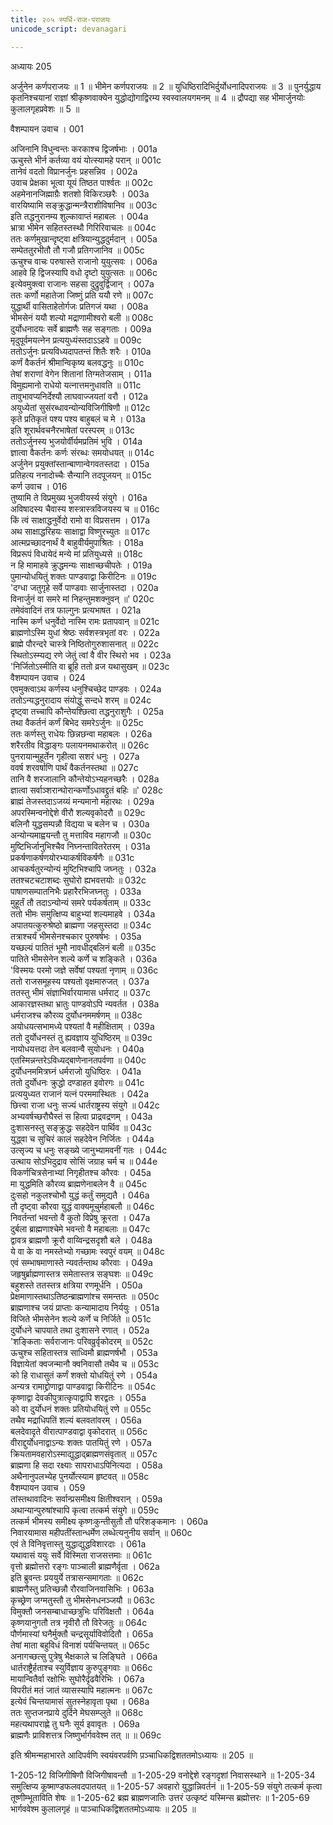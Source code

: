 ```yaml
---
title: २०५ स्पर्धि-राज-पराजयः
unicode_script: devanagari

---
```



अध्यायः 205

अर्जुनेन कर्णपराजयः ॥ 1 ॥ भीमेन कर्णपराजयः ॥ 2 ॥ युधिष्ठिरादिभिर्दुर्योधनादिपराजयः ॥ 3 ॥ पुनर्युद्धाय कृतनिश्चयानां राज्ञां श्रीकृष्णवाक्येन युद्धोद्योगाद्विरम्य स्वस्वालयगमनम् ॥ 4 ॥ द्रौपद्या सह भीमार्जुनयोः कुलालगृहप्रवेशः ॥ 5 ॥

वैशम्पायन उवाच ।	001  

अजिनानि विधुन्वन्तः करकाश्च द्विजर्षभाः ।	001a  
ऊचुस्ते भीर्न कर्तव्या वयं योत्स्यामहे परान् ॥	001c  
तानेवं वदतो विप्रानर्जुनः प्रहसन्निव ।	002a  
उवाच प्रेक्षका भूत्वा यूयं तिष्ठत पार्श्वतः ॥	002c  
अहमेनानजिह्माग्रैः शतशो विकिरञ्छरैः ।	003a  
वारयिष्यामि सङ्क्रुद्धान्मन्त्रैराशीविषानिव ॥	003c  
इति तद्धनुरानम्य शुल्कावाप्तं महाबलः ।	004a  
भ्रात्रा भीमेन सहितस्तस्थौ गिरिरिवाचलः ॥	004c  
ततः कर्णमुखान्दृष्ट्वा क्षत्रियान्युद्धदुर्मदान् ।	005a  
सम्पेततुरभीतौ तौ गजौ प्रतिगजानिव ॥	005c  
ऊचुश्च वाचः परुषास्ते राजानो युयुत्सवः ।	006a  
आहवे हि द्विजस्यापि वधो दृष्टो युयुत्सतः ॥	006c  
इत्येवमुक्त्वा राजानः सहसा दुद्रुवुर्द्विजान् ।	007a  
ततः कर्णो महातेजा जिष्णुं प्रति ययौ रणे ॥	007c  
युद्धार्थी वासिताहेतोर्गजः प्रतिगजं यथा ।	008a  
भीमसेनं ययौ शल्यो मद्राणामीश्वरो बली ॥	008c  
दुर्योधनादयः सर्वे ब्राह्मणैः सह सङ्गताः ।	009a  
मृदुपूर्वमयत्नेन प्रत्ययुध्यंस्तदाऽऽहवे ॥	009c  
ततोऽर्जुनः प्रत्यविध्यदापतन्तं शितैः शरैः ।	010a  
कर्णं वैकर्तनं श्रीमान्विकृष्य बलवद्धनुः ॥	010c  
तेषां शराणां वेगेन शितानां तिग्मतेजसाम् ।	011a  
विमुह्यमानो राधेयो यत्नात्तमनुधावति ॥	011c  
तावुभावप्यनिर्देश्यौ लाघवाज्जयतां वरौ ।	012a  
अयुध्येतां सुसंरब्धावन्योन्यविजिगीषिणौ ॥	012c  
कृते प्रतिकृतं पश्य पश्य बाहुबलं च मे ।	013a  
इति शूरार्थवचनैरभाषेतां परस्परम् ॥	013c  
ततोऽर्जुनस्य भुजयोर्वीर्यमप्रतिमं भुवि ।	014a  
ज्ञात्वा वैकर्तनः कर्णः संरब्धः समयोधयत् ॥	014c  
अर्जुनेन प्रयुक्तांस्तान्बाणान्वेगवतस्तदा ।	015a  
प्रतिहत्य ननादोच्चैः सैन्यानि तदपूजयन् ॥	015c  
कर्ण उवाच ।	016  
तुष्यामि ते विप्रमुख्य भुजवीयर्स्य संयुगे ।	016a  
अविषादस्य चैवास्य शस्त्रास्त्रविजयस्य च ॥	016c  
किं त्वं साक्षाद्धनुर्वेदो रामो वा विप्रसत्तम ।	017a  
अथ साक्षाद्धरिहयः साक्षाद्वा विष्णुरच्युतः ॥	017c  
आत्मप्रच्छादनार्थं वै बाहुवीर्यमुपाश्रितः ।	018a  
विप्ररूपं विधायेदं मन्ये मां प्रतियुध्यसे ॥	018c  
न हि मामाहवे क्रुद्धमन्यः साक्षाच्छचीपतेः ।	019a  
पुमान्योधयितुं शक्तः पाण्डवाद्वा किरीटिनः ॥	019c  
\'दग्धा जतुगृहे सर्वे पाण्डवाः सार्जुनास्तदा ।	020a  
विनार्जुनं वा समरे मां निहन्तुमशक्नुवन् ॥\'	020c  
तमेवंवादिनं तत्र फाल्गुनः प्रत्यभाषत ।	021a  
नास्मि कर्ण धनुर्वेदो नास्मि रामः प्रतापवान् ॥	021c  
ब्राह्मणोऽस्मि युधां श्रेष्ठः सर्वशस्त्रभृतां वरः ।	022a  
ब्राह्मे पौरन्दरे चास्त्रे निष्ठितोगुरुशासनात् ॥	022c  
स्थितोऽस्म्यद्य रणे जेतुं त्वां वै वीर स्थिरो भव ।	023a  
\'निर्जितोऽस्मीति वा ब्रूहि ततो व्रज यथासुखम् ॥	023c  
वैशम्पायन उवाच ।	024  
एवमुक्त्वाऽथ कर्णस्य धनुश्चिच्छेद पाण्डवः ।	024a  
ततोऽन्यद्धनुरादाय संयोद्धुं सन्दधे शरम् ॥	024c  
दृष्ट्वा तच्चापि कौन्तेयश्छित्वा तद्धनुराशुगैः ।	025a  
तथा वैकर्तनं कर्णं बिभेद समरेऽर्जुनः ॥	025c  
ततः कर्णस्तु राधेयः छिन्नछन्वा महाबलः ।	026a  
शरैरतीव विद्धाङ्गः पलायनमथाकरोत् ॥	026c  
पुनरायान्मुहूर्तेन गृहीत्वा सशरं धनुः ।	027a  
ववर्ष शरवर्षाणि पार्थं वैकर्तनस्तथा ॥	027c  
तानि वै शरजालानि कौन्तेयोऽभ्यहनच्छरैः ।	028a  
ज्ञात्वा सर्वाञ्शरान्घोरान्कर्णोऽधावद्द्रुतं बहिः ॥\'	028c  
ब्राह्मं तेजस्तदाऽजय्यं मन्यमानो महारथः ।	029a  
अपरस्मिन्वनोद्देशे वीरौ शल्यवृकोदरौ ॥	029c  
बलिनौ युद्धसम्पन्नौ विद्यया च बलेन च ।	030a  
अन्योन्यमाह्वयन्तौ तु मत्ताविव महागजौ ॥	030c  
मुष्टिभिर्जानुभिश्चैव निघ्नन्तावितरेतरम् ।	031a  
प्रकर्षणाकर्षणयोरभ्याकर्षविकर्षणैः ॥	031c  
आचकर्षतुरन्योन्यं मुष्टिभिश्चापि जघ्नतुः ।	032a  
ततश्चटचटाशब्दः सुघोरो ह्यभवत्तयोः ॥	032c  
पाषाणसम्पातनिभैः प्रहारैरभिजघ्नतुः ।	033a  
मुहूर्तं तौ तदाऽन्योन्यं समरे पर्यकर्षताम् ॥	033c  
ततो भीमः समुत्क्षिप्य बाहुभ्यां शल्यमाहवे ।	034a  
अपातयत्कुरुश्रेष्ठो ब्राह्मणा जहसुस्तदा ॥	034c  
तत्राश्चर्यं भीमसेनश्चकार पुरुषर्षभः ।	035a  
यच्छल्यं पातितं भूमौ नावधीद्बलिनं बली ॥	035c  
पातिते भीमसेनेन शल्ये कर्णे च शङ्किते ।	036a  
\'विस्मयः परमो जज्ञे सर्वेषां पश्यतां नृणाम् ॥	036c  
ततो राजसमूहस्य पश्यतो वृक्षमारुजत् ।	037a  
ततस्तु भीमं संज्ञाभिर्वारयामास धर्मराट् ॥	037c  
आकारज्ञस्तथा भ्रातुः पाण्डवोऽपि न्यवर्तत ।	038a  
धर्मराजश्च कौरव्य दुर्योधनममर्षणम् ॥	038c  
अयोधयत्सभामध्ये पश्यतां वै महीक्षिताम् ।	039a  
ततो दुर्योधनस्तं तु ह्यवज्ञाय युधिष्ठिरम् ॥	039c  
नायोधयत्तदा तेन बलवान्वै सुयोधनः ।	040a  
एतस्मिन्नन्तरेऽविध्यद्बाणेनानतपर्वणा ॥	040c  
दुर्योधनममित्रघ्नं धर्मराजो युधिष्ठिरः ।	041a  
ततो दुर्योधनः क्रुद्धो दण्डाहत इवोरगः ॥	041c  
प्रत्ययुध्यत राजानं यत्नं परममास्थितः ।	042a  
छित्त्वा राजा धनुः सज्यं धार्तराष्ट्रस्य संयुगे ॥	042c  
अभ्यवर्षच्छरौघैस्तं स हित्वा प्राद्रवद्रणम् ।	043a  
दुःशासनस्तु सङ्क्रुद्धः सहदेवेन पार्थिव ॥	043c  
युद्ध्वा च सुचिरं कालं सहदेवेन निर्जितः ।	044a  
उत्सृज्य च धनुः सङ्ख्ये जानुभ्यामवनीं गतः ।	044c  
उत्थाय सोऽभिदुद्राव सोसिं जग्राह चर्म च ॥	044e  
विकर्णचित्रसेनाभ्यां निगृहीतश्च कौरवः ।	045a  
मा युद्धमिति कौरव्य ब्राह्मणेनाबलेन वै ॥	045c  
दुःसहो नकुलश्चोभौ युद्धं कर्तुं समुद्यतै ।	046a  
तौ दृष्ट्वा कौरवा युद्धं वाक्यमूचुर्महाबलौ ॥	046c  
निवर्तन्तां भवन्तो वै कुतो विप्रेषु क्रूरता ।	047a  
दुर्बला ब्राह्मणाश्चेमे भवन्तो वै महाबलाः ॥	047c  
द्वावत्र ब्राह्मणौ क्रूरौ वाय्विन्द्रसदृशौ बले ।	048a  
ये वा के वा नमस्तेभ्यो गच्छामः स्वपुरं वयम् ॥	048c  
एवं सम्भाषमाणास्ते न्यवर्तन्ताथ कौरवाः ।	049a  
जहृषुर्ब्राह्मणास्तत्र समेतास्तत्र सङ्घशः ॥	049c  
बहुशस्ते ततस्तत्र क्षत्रिया रणमूर्धनि ।	050a  
प्रेक्षमाणास्तथाऽतिष्ठन्ब्राह्मणांश्च समन्ततः ॥	050c  
ब्राह्मणाश्च जयं प्राप्ताः कन्यामादाय निर्ययुः ।	051a  
विजिते भीमसेनेन शल्ये कर्णे च निर्जिते ॥	051c  
दुर्योधने चापयाते तथा दुःशासने रणात् ।	052a  
\'शङ्किताः सर्वराजानः परिवव्रुर्वृकोदरम् ॥	052c  
ऊचुश्च सहितास्तत्र साध्विमौ ब्राह्मणर्षभौ ।	053a  
विज्ञायेतां क्वजन्मानौ क्वनिवासौ तथैव च ॥	053c  
को हि राधासुतं कर्णं शक्तो योधयितुं रणे ।	054a  
अन्यत्र रामाद्द्रोणाद्वा पाण्डवाद्वा किरीटिनः ॥	054c  
कृष्णाद्वा देवकीपुत्रात्कृपाद्वापि शरद्वतः ।	055a  
को वा दुर्योधनं शक्तः प्रतियोधयितुं रणे ॥	055c  
तथैव मद्राधिपतिं शल्यं बलवतांवरम् ।	056a  
बलदेवादृते वीरात्पाण्डवाद्वा वृकोदरात् ॥	056c  
वीराद्दुर्योधनाद्वाऽन्यः शक्तः पातयितुं रणे ।	057a  
क्रियतामवहारोऽस्माद्युद्धाद्ब्राह्मणसंवृतात् ॥	057c  
ब्राह्मणा हि सदा रक्ष्याः सापराधाऽपिनित्यदा ।	058a  
अथैनानुपलभ्येह पुनर्योत्स्याम हृष्टवत् ॥	058c  
वैशम्पायन उवाच ।	059  
तांस्तथावादिनः सर्वान्प्रसमीक्ष्य क्षितीश्वरान् ।	059a  
अथान्यान्पुरुषांश्चापि कृत्वा तत्कर्म संयुगे ॥	059c  
तत्कर्म भीमस्य समीक्ष्य कृष्णःकुन्तीसुतौ तौ परिशङ्कमानः ।	060a  
निवारयामास महीपतींस्तान्धर्मेण लब्धेत्यनुनीय सर्वान् ॥	060c  
एवं ते विनिवृत्तास्तु युद्धाद्युद्धविशारदाः ।	061a  
यथावासं ययुः सर्वे विस्मिता राजसत्तमाः ॥	061c  
वृत्तो ब्रह्मोत्तरो रङ्गः पाञ्चाली ब्राह्मणैर्वृता ।	062a  
इति ब्रुवन्तः प्रययुर्ये तत्रासन्समागताः ॥	062c  
ब्राह्मणैस्तु प्रतिच्छन्नौ रौरवाजिनवासिभिः ।	063a  
कृच्छ्रेण जग्मतुस्तौ तु भीमसेनधनञ्जयौ ॥	063c  
विमुक्तौ जनसम्बाधाच्छत्रुभिः परिविक्षतौ ।	064a  
कृष्णयानुगतौ तत्र नृवीरौ तौ विरेजतुः ॥	064c  
पौर्णमास्यां घनैर्मुक्तौ चन्द्रसूर्याविवोदितौ ।	065a  
तेषां माता बहुविधं विनाशं पर्यचिन्तयत् ॥	065c  
अनागच्छत्सु पुत्रेषु भैक्षकाले च लिङ्घिते ।	066a  
धार्तराष्ट्रैर्हताश्च स्युर्विज्ञाय कुरुपुङ्गवाः ॥	066c  
मायान्वितैर्वा रक्षोभिः सुघोरैर्दृढवैरिभिः ।	067a  
विपरीतं मतं जातं व्यासस्यापि महात्मनः ॥	067c  
इत्येवं चिन्तयामासं सुतस्नेहावृता पृथा ।	068a  
ततः सुप्तजनप्राये दुर्दिने मेघसम्प्लुते ॥	068c  
महत्यथापराह्णे तु घनैः सूर्य इवावृतः ।	069a  
ब्राह्मणैः प्राविशत्तत्र जिष्णुर्भार्गववेश्म तत् ॥ ॥	069c  

इति श्रीमन्महाभारते आदिपर्वणि स्वयंवरपर्वणि प़ञ्चाधिकद्विशततमोऽध्यायः ॥ 205 ॥

1-205-12 विजिगीषिणौ विजिगीषावन्तौ ॥ 1-205-29 वनोद्देशे रङ्गदृशां निवासस्थाने ॥ 1-205-34 समुत्क्षिप्य कूष्माण्डफलवदपातयत् ॥ 1-205-57 अवहारो युद्धान्निवर्तनं ॥ 1-205-59 संयुगे तत्कर्म कृत्वा तूष्णीम्भूताविति शेषः ॥ 1-205-62 ब्रह्म ब्राह्मणजातिः उत्तरं उत्कृष्टं यस्मिन्स ब्रह्मोत्तरः ॥ 1-205-69 भार्गववेश्म कुलालगृहं ॥ पाञ्चाधिकद्विशततमोऽध्यायः ॥ 205 ॥